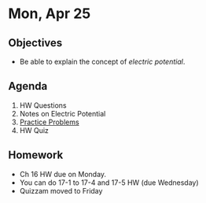 Mon, Apr 25
=========      
  
Objectives    
------------    
- Be able to explain the concept of *electric potential*.
   
Agenda      
---------      
1. HW Questions
2. Notes on Electric Potential
3. [Practice Problems](https://avon.schoology.com/page/5900729405)
4. HW Quiz

  
Homework    
-------------      
  
- Ch 16 HW due on Monday.
- You can do 17-1 to 17-4 and 17-5 HW (due Wednesday)
- Quizzam moved to Friday
<!--stackedit_data:
eyJoaXN0b3J5IjpbLTI2OTkzNjM1NCwxMjMyOTgwOTA4LC0xNz
U0NzEzMTgxLDE3NDQ5NjA1NTEsMjAyMzU0ODczNSwtMTQ0Mjc5
NDI3MSwtMzMyNTk0MTE1LC02MjU2Mzc3NjUsMjIwMzY1MDUwLD
EwMjM3NjgzMjEsLTE4OTIwMDUxODcsOTM0NDQwNjkyLDk4NDE4
NTkzNSwtNDE3MTQwODk0LC0xMjU1MDgxMzY2LC04MzI0ODA0MT
YsLTE2ODg2MDI5MjcsLTMyMzE4Mzg4MywtNTExMzc0OTk4LC04
NDQxODk2MDJdfQ==
-->